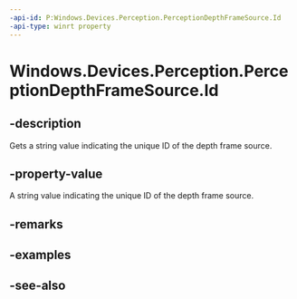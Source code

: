```yaml
---
-api-id: P:Windows.Devices.Perception.PerceptionDepthFrameSource.Id
-api-type: winrt property
---
```


<!-- Property syntax
public string Id { get; }
-->

# Windows.Devices.Perception.PerceptionDepthFrameSource.Id

## -description
Gets a string value indicating the unique ID of the depth frame source.

## -property-value
A string value indicating the unique ID of the depth frame source.

## -remarks

## -examples

## -see-also
